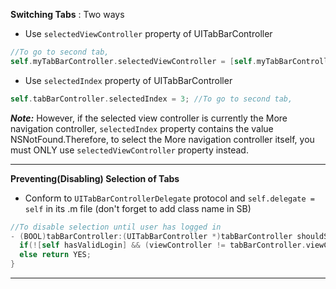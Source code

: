 
__Switching Tabs__ : Two ways
* Use `selectedViewController` property of UITabBarController 
```objective-c
//To go to second tab,
self.myTabBarController.selectedViewController = [self.myTabBarController.viewControllers objectAtIndex:3];
```
* Use `selectedIndex` property of UITabBarController
```objective-c
self.tabBarController.selectedIndex = 3; //To go to second tab,
```
**_Note:_** However, if the selected view controller is currently the More navigation controller, `selectedIndex` property contains the value NSNotFound.Therefore, to select the More navigation controller itself, you must ONLY use `selectedViewController` property instead. </br>

--------
__Preventing(Disabling) Selection of Tabs__ 
* Conform to `UITabBarControllerDelegate` protocol and `self.delegate = self` in its .m file (don't forget to add class name in SB) <br/>
```objective-c
//To disable selection until user has logged in
- (BOOL)tabBarController:(UITabBarController *)tabBarController shouldSelectViewController:(UIViewController *)viewController {
  if(![self hasValidLogin] && (viewController != tabBarController.viewControllers[0])) return NO;
  else return YES;
}
```
---------






































